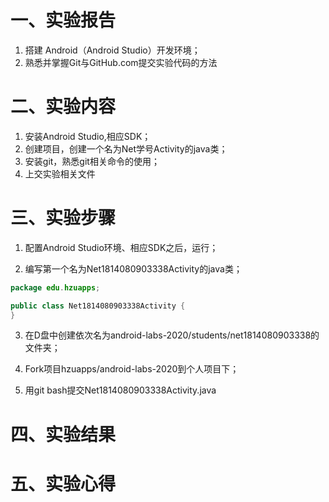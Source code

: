 # 一、实验报告

1. 搭建 Android（Android Studio）开发环境；
2. 熟悉并掌握Git与GitHub.com提交实验代码的方法

# 二、实验内容

1. 安装Android Studio,相应SDK；
2. 创建项目，创建一个名为Net学号Activity的java类；
3. 安装git，熟悉git相关命令的使用；
4. 上交实验相关文件  

# 三、实验步骤

1. 配置Android Studio环境、相应SDK之后，运行；

2. 编写第一个名为Net1814080903338Activity的java类；

```java
package edu.hzuapps;

public class Net1814080903338Activity {
}
```
3. 在D盘中创建依次名为android-labs-2020/students/net1814080903338的文件夹；

4. Fork项目hzuapps/android-labs-2020到个人项目下；

5. 用git bash提交Net1814080903338Activity.java  

# 四、实验结果



# 五、实验心得
